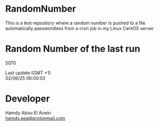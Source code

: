 # RandomNumber    
This is a test repository where a random number is pushed to a file automatically passwordless from a cron job in my Linux CentOS server    
# Random Number of the last run   
5070
      
Last update (GMT +1)    
02/06/25 06:00:02
# Developer    
Hamdy Abou El Anein   
hamdy.aea@protonmail.com
